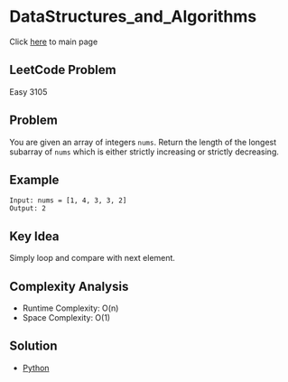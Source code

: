 # DataStructures_and_Algorithms
Click [here](../../README.md) to main page

## LeetCode Problem
Easy 3105

## Problem
You are given an array of integers `nums`. Return the length of the longest subarray of `nums` which is either strictly increasing or strictly decreasing.

## Example
```
Input: nums = [1, 4, 3, 3, 2]
Output: 2
```

## Key Idea
Simply loop and compare with next element.

## Complexity Analysis
- Runtime Complexity: O(n)
- Space Complexity: O(1)

## Solution
- [Python](./solution.py)
